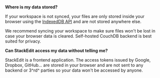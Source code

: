**Where is my data stored?**

If your workspace is not synced, your files are only stored inside your browser using the [IndexedDB API](https://developer.mozilla.org/en-US/docs/Web/API/IndexedDB_API) and are not stored anywhere else.

We recommend syncing your workspace to make sure files won't be lost in case your browser data is cleared. Self-hosted CouchDB backend is best suited for privacy.

**Can StackEdit access my data without telling me?**

StackEdit is a frontend application. The access tokens issued by Google, Dropbox, GitHub... are stored in your browser and are not sent to any backend or 3^rd^ parties so your data won't be accessed by anyone.
